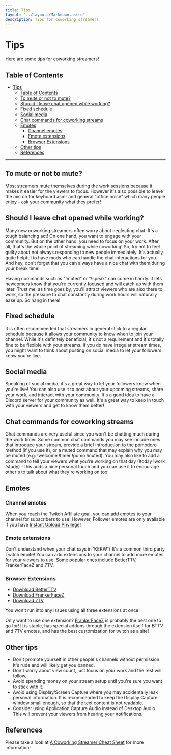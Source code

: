 ```yaml
---
title: Tips
layout: "../layouts/Markdown.astro"
description: Tips for coworking streamers
---
```


# Tips

Here are some tips for coworking streamers!

## Table of Contents
- [Tips](#tips)
  - [Table of Contents](#table-of-contents)
  - [To mute or not to mute?](#to-mute-or-not-to-mute)
  - [Should I leave chat opened while working?](#should-i-leave-chat-opened-while-working)
  - [Fixed schedule](#fixed-schedule)
  - [Social media](#social-media)
  - [Chat commands for coworking streams](#chat-commands-for-coworking-streams)
  - [Emotes](#emotes)
    - [Channel emotes](#channel-emotes)
    - [Emote extensions](#emote-extensions)
    - [Browser Extensions](#browser-extensions)
  - [Other tips](#other-tips)
  - [References](#references)

---

## To mute or not to mute?

Most streamers mute themselves during the work sessions because it makes it easier for the viewers to focus. However it's also possible to leave the mic on for keyboard asmr and general "office noise" which many people enjoy - ask your community what they prefer!

## Should I leave chat opened while working?

Many new coworking streamers often worry about neglecting chat. It's a tough balancing act! On one hand, you want to engage with your community. But on the other hand, you need to focus on your work. After all, that's the whole point of streaming while coworking! So, try not to feel guilty about not always responding to new people immediately. It's actually quite helpful to have mods who can handle the chat interactions for you. And hey, don't forget that you can always have a nice chat with them during your break time!

Having commands such as "!muted" or "!speak" can come in handy. It lets newcomers know that you're currently focused and will catch up with them later. Trust me, as time goes by, you'll attract viewers who are also there to work, so the pressure to chat constantly during work hours will naturally ease up. So hang in there!

## Fixed schedule

It is often recommended that streamers in general stick to a regular schedule because it allows your community to know when to join your channel. While it's definitely beneficial, it's not a requirement and it's totally fine to be flexible with your streams. If you do have irregular stream times, you might want to think about posting on social media to let your followers know you're live.

## Social media

Speaking of social media, it's a great way to let your followers know when you're live! You can also use it to post about your upcoming streams, share your work, and interact with your community. It's a good idea to have a Discord server for your community as well. It's a great way to keep in touch with your viewers and get to know them better!

## Chat commands for coworking streams

Chat commands are very useful since you won't be chatting much during the work timer. Some common chat commands you may see include ones that introduce your stream, provide a brief introduction to the pomodoro method (if you use it), or a muted command that may explain why you may be muted (e.g: !welcome !timer !pomo !muted). You may also like to add a command to tell your viewers what you're working on that day (!today !work !study) - this adds a nice personal touch and you can use it to encourage other's to talk about what they're working on too.

## Emotes

### Channel emotes

When you reach the Twitch Affiliate goal, you can add emotes to your channel for subscribers to use! However, Follower emotes are only available if you have <a href="https://help.twitch.tv/s/article/emote-guidelines?language=en_US#instantupload" target="_blank" class="underline hover:text-blue-400">Instant Upload Privilege</a>!

### Emote extensions

Don't understand when your chat says in 'KEKW'? It's a common third party Twitch emote! You can add extensions to your channel to add more emotes for your viewers to use. Some popular ones include BetterTTV, FrankerFaceZ and 7TV.

### Browser Extensions

<ul>
  <li><a href="https://betterttv.com/" target="_blank" class="underline hover:text-blue-400">Download BetterTTV</a></li>
  <li><a href="https://www.frankerfacez.com/" target="_blank" class="underline hover:text-blue-400">Download FrankerFaceZ</a></li>
  <li><a href="https://7tv.app/" target="_blank" class="underline hover:text-blue-400">Download 7TV</a></li>
</ul>

You won't run into any issues using all three extensions at once!

Only want to use one extension? <a href="https://www.frankerfacez.com/" target="_blank" class="underline hover:text-blue-400">FrankerFaceZ</a> is probably the best one to go for! It is stable, has special addons through the extension itself for BTTV and 7TV emotes, and has the best customization for twitch as a site!

## Other tips

-    Don't promote yourself in other people's channels without permission. It's rude and will likely get you banned.
-    Don't worry about view count, just focus on your work and the rest will follow.
-    Avoid spending money on your stream setup until you're sure you want to stick with it.
-    Avoid using Display/Screen Capture where you may accidentally leak personal information. It is recommended to keep the Display Capture window small enough, so that the text content is not readable.
-    Consider using Application Capture Audio instead of Desktop Audio. This will prevent your viewers from hearing your notifications.

## References

Please take a look at <a href="https://third-stinger-20a.notion.site/A-Coworking-Streamer-Cheat-Sheet-01ee1e5ff006410d84c339069ea6546c" target="_blank" class="underline underline-offset-2 hover:text-blue-400">A Coworking Streamer Cheat Sheet</a> for more information!
